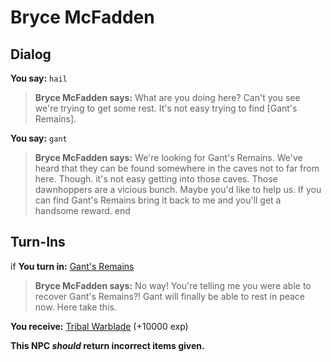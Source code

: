 # Bryce McFadden
## Dialog

**You say:** `hail`



>**Bryce McFadden says:** What are you doing here? Can't you see we're trying to get some rest. It's not easy trying to find [Gant's Remains].

**You say:** `gant`



>**Bryce McFadden says:** We're looking for Gant's Remains. We've heard that they can be found somewhere in the caves not to far from here. Though. it's not easy getting into those caves. Those dawnhoppers are a vicious bunch. Maybe you'd like to help us. If you can find Gant's Remains bring it back to me and you'll get a handsome reward.
end

## Turn-Ins





if **You turn in:** [Gant's Remains](/item/30173)


>**Bryce McFadden says:** No way! You're telling me you were able to recover Gant's Remains?! Gant will finally be able to rest in peace now. Here take this.


 **You receive:**  [Tribal Warblade](/item/29897) (+10000 exp)

**This NPC *should* return incorrect items given.**
